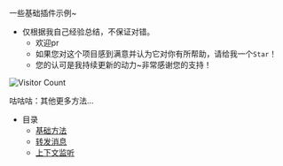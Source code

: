 一些基础插件示例~

- 仅根据我自己经验总结，不保证对错。
  - 欢迎pr
  - 如果您对这个项目感到满意并认为它对你有所帮助，请给我一个`Star`！
  - 您的认可是我持续更新的动力~非常感谢您的支持！

![Visitor Count](https://profile-counter.glitch.me/Zyy955-QQGuild-plugin/count.svg)

咕咕咕：其他更多方法...

- 目录
  - [基础方法](./1.基础.md)
  - [转发消息](./2.转发消息.md)
  - [上下文监听](./3.上下文监听.md)